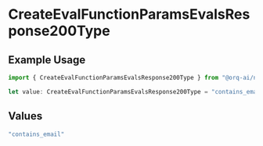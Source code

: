 # CreateEvalFunctionParamsEvalsResponse200Type

## Example Usage

```typescript
import { CreateEvalFunctionParamsEvalsResponse200Type } from "@orq-ai/node/models/operations";

let value: CreateEvalFunctionParamsEvalsResponse200Type = "contains_email";
```

## Values

```typescript
"contains_email"
```